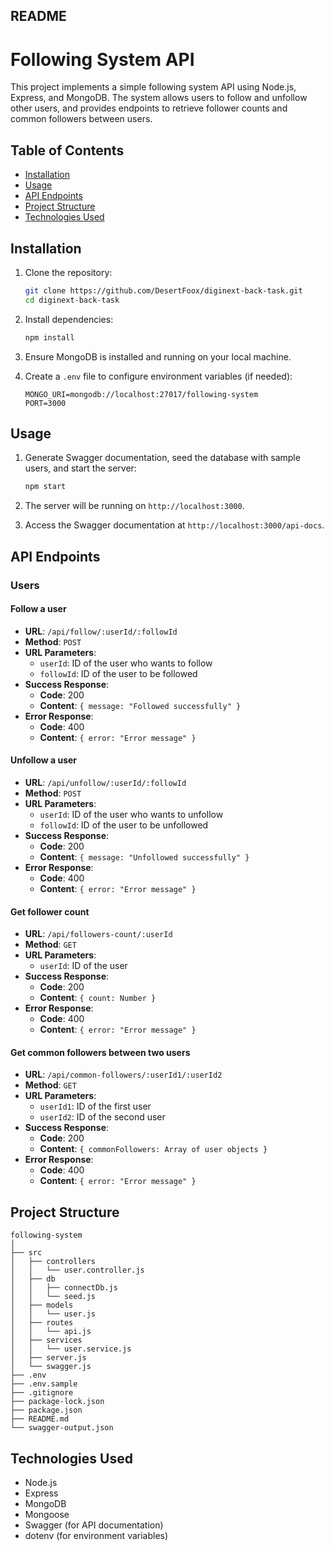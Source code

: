 ## README

# Following System API

This project implements a simple following system API using Node.js, Express, and MongoDB. The system allows users to follow and unfollow other users, and provides endpoints to retrieve follower counts and common followers between users.

## Table of Contents

- [Installation](#installation)
- [Usage](#usage)
- [API Endpoints](#api-endpoints)
- [Project Structure](#project-structure)
- [Technologies Used](#technologies-used)

## Installation

1. Clone the repository:

   ```bash
   git clone https://github.com/DesertFoox/diginext-back-task.git
   cd diginext-back-task
   ```

2. Install dependencies:

   ```bash
   npm install
   ```

3. Ensure MongoDB is installed and running on your local machine.

4. Create a `.env` file to configure environment variables (if needed):
   ```env
   MONGO_URI=mongodb://localhost:27017/following-system
   PORT=3000
   ```

## Usage

1. Generate Swagger documentation, seed the database with sample users, and start the server:

   ```bash
   npm start
   ```

2. The server will be running on `http://localhost:3000`.

3. Access the Swagger documentation at `http://localhost:3000/api-docs`.

## API Endpoints

### Users

#### Follow a user

- **URL**: `/api/follow/:userId/:followId`
- **Method**: `POST`
- **URL Parameters**:
  - `userId`: ID of the user who wants to follow
  - `followId`: ID of the user to be followed
- **Success Response**:
  - **Code**: 200
  - **Content**: `{ message: "Followed successfully" }`
- **Error Response**:
  - **Code**: 400
  - **Content**: `{ error: "Error message" }`

#### Unfollow a user

- **URL**: `/api/unfollow/:userId/:followId`
- **Method**: `POST`
- **URL Parameters**:
  - `userId`: ID of the user who wants to unfollow
  - `followId`: ID of the user to be unfollowed
- **Success Response**:
  - **Code**: 200
  - **Content**: `{ message: "Unfollowed successfully" }`
- **Error Response**:
  - **Code**: 400
  - **Content**: `{ error: "Error message" }`

#### Get follower count

- **URL**: `/api/followers-count/:userId`
- **Method**: `GET`
- **URL Parameters**:
  - `userId`: ID of the user
- **Success Response**:
  - **Code**: 200
  - **Content**: `{ count: Number }`
- **Error Response**:
  - **Code**: 400
  - **Content**: `{ error: "Error message" }`

#### Get common followers between two users

- **URL**: `/api/common-followers/:userId1/:userId2`
- **Method**: `GET`
- **URL Parameters**:
  - `userId1`: ID of the first user
  - `userId2`: ID of the second user
- **Success Response**:
  - **Code**: 200
  - **Content**: `{ commonFollowers: Array of user objects }`
- **Error Response**:
  - **Code**: 400
  - **Content**: `{ error: "Error message" }`

## Project Structure

```
following-system
│
├── src
│   ├── controllers
│   │   └── user.controller.js
│   ├── db
│   │   ├── connectDb.js
│   │   └── seed.js
│   ├── models
│   │   └── user.js
│   ├── routes
│   │   └── api.js
│   ├── services
│   │   └── user.service.js
│   ├── server.js
│   └── swagger.js
├── .env
├── .env.sample
├── .gitignore
├── package-lock.json
├── package.json
├── README.md
└── swagger-output.json
```

## Technologies Used

- Node.js
- Express
- MongoDB
- Mongoose
- Swagger (for API documentation)
- dotenv (for environment variables)
